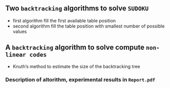 ## Two `backtracking` algorithms to solve `SUDOKU`  
- first algorithm fill the first available table position
- second algorithm fill the table position with smallest number of possible values

## A `backtracking` algorithm to solve compute `non-linear codes`
- Knuth’s method to estimate the size of the backtracking tree

### Description of altorithm, experimental results in `Report.pdf`